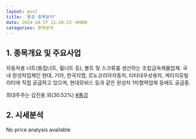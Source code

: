 ```yaml
---
layout: post
title: '풍강 종목분석'
date: 2024-10-27 21:20:23 +0900
categories: 종목분석
---
```


## 1. 종목개요 및 주요사업

자동차용 너트(용접너트, 휠너트 등), 볼트 및 스크류를 생산하는 조립금속제품업체. 국내 완성차업체인 현대, 기아, 한국지엠, 르노코리아자동차, 타타대우상용차, 케이지모빌리티에 직접 공급하고 있으며, 현대모비스 등과 같은 완성차 1차협력업체 등에도 공급중.

최대주주는 김진용 외(30.52%)
[#풍강](#)

## 2. 시세분석

No price analysis available
